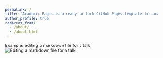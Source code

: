 ```yaml
---
permalink: /
title: "Academic Pages is a ready-to-fork GitHub Pages template for academic personal websites"
author_profile: true
redirect_from: 
  - /about/
  - /about.html
---
```


Example: editing a markdown file for a talk
![Editing a markdown file for a talk](/images/CGOL5.png)
